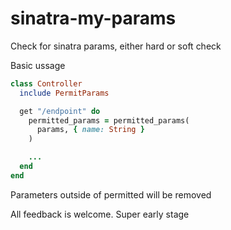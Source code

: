 # sinatra-my-params
Check for sinatra params, either hard or soft check

Basic ussage

```ruby
class Controller 
  include PermitParams

  get "/endpoint" do
    permitted_params = permitted_params(
      params, { name: String }
    )

    ...
  end
end
```

Parameters outside of permitted will be removed

All feedback is welcome. Super early stage

